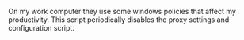 On my work computer they use some windows policies that affect my productivity. This script periodically disables the proxy settings and configuration script.